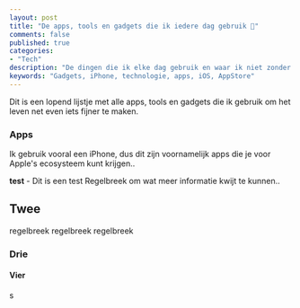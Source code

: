 ```yaml
---
layout: post
title: "De apps, tools en gadgets die ik iedere dag gebruik 📱"
comments: false
published: true
categories: 
- "Tech"
description: "De dingen die ik elke dag gebruik en waar ik niet zonder kan.."
keywords: "Gadgets, iPhone, technologie, apps, iOS, AppStore"
---
```


Dit is een lopend lijstje met alle apps, tools en gadgets die ik gebruik om het leven net even iets fijner te maken.

### Apps
Ik gebruik vooral een iPhone, dus dit zijn voornamelijk apps die je voor Apple's ecosysteem kunt krijgen..

**test** - Dit is een test
Regelbreek om wat meer informatie kwijt te kunnen.. 

## Twee
regelbreek
regelbreek
regelbreek

### Drie

#### Vier

s